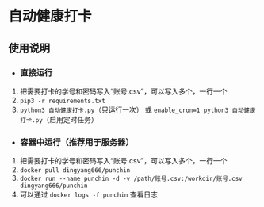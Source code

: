 # 自动健康打卡

## 使用说明

- ### 直接运行

1. 把需要打卡的学号和密码写入“账号.csv”，可以写入多个，一行一个
2. `pip3 -r requirements.txt`
3. `python3 自动健康打卡.py`（只运行一次） 或 `enable_cron=1 python3 自动健康打卡.py`（启用定时任务）

- ### 容器中运行（推荐用于服务器）

1. 把需要打卡的学号和密码写入“账号.csv”，可以写入多个，一行一个
2. `docker pull dingyang666/punchin`
3. `docker run --name punchin -d -v /path/账号.csv:/workdir/账号.csv dingyang666/punchin`
4. 可以通过 `docker logs -f punchin` 查看日志
